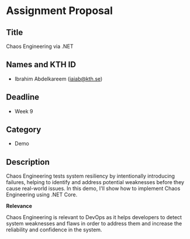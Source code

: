 # Assignment Proposal

## Title

Chaos Engineering via .NET

## Names and KTH ID

- Ibrahim Abdelkareem (iaiab@kth.se)

## Deadline

- Week 9

## Category

- Demo

## Description
Chaos Engineering tests system resiliency by intentionally introducing failures, helping to identify and address potential weaknesses before they cause real-world issues. In this demo, I'll show how to implement Chaos Engineering using .NET Core.

**Relevance**

Chaos Engineering is relevant to DevOps as it helps developers to detect system weaknesses and flaws in order to address them and increase the reliability and confidence in the system.

